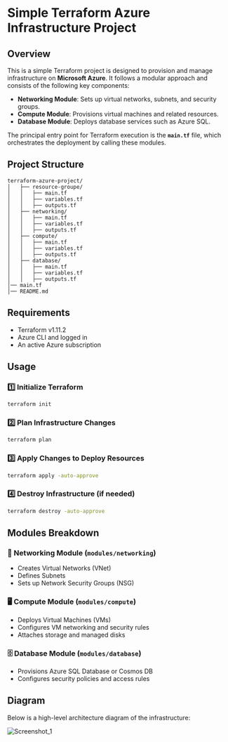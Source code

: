 # Simple Terraform Azure Infrastructure Project

## Overview
This is a simple Terraform project is designed to provision and manage infrastructure on **Microsoft Azure**. It follows a modular approach and consists of the following key components:

- **Networking Module**: Sets up virtual networks, subnets, and security groups.
- **Compute Module**: Provisions virtual machines and related resources.
- **Database Module**: Deploys database services such as Azure SQL.

The principal entry point for Terraform execution is the **`main.tf`** file, which orchestrates the deployment by calling these modules.

## Project Structure
```
terraform-azure-project/
│   ├── resource-groupe/
│   │   ├── main.tf
│   │   ├── variables.tf
│   │   ├── outputs.tf
│   ├── networking/
│   │   ├── main.tf
│   │   ├── variables.tf
│   │   ├── outputs.tf
│   ├── compute/
│   │   ├── main.tf
│   │   ├── variables.tf
│   │   ├── outputs.tf
│   ├── database/
│   │   ├── main.tf
│   │   ├── variables.tf
│   │   ├── outputs.tf
│── main.tf
│── README.md
```

## Requirements
- Terraform v1.11.2
- Azure CLI and logged in
- An active Azure subscription

## Usage
### 1️⃣ Initialize Terraform
```sh
terraform init
```
### 2️⃣ Plan Infrastructure Changes
```sh
terraform plan 
```
### 3️⃣ Apply Changes to Deploy Resources
```sh
terraform apply -auto-approve
```
### 4️⃣ Destroy Infrastructure (if needed)
```sh
terraform destroy -auto-approve
```

## Modules Breakdown
### 🏢 Networking Module (`modules/networking`)
- Creates Virtual Networks (VNet)
- Defines Subnets
- Sets up Network Security Groups (NSG)

### 🖥️ Compute Module (`modules/compute`)
- Deploys Virtual Machines (VMs)
- Configures VM networking and security rules
- Attaches storage and managed disks

### 🗄️ Database Module (`modules/database`)  

- Provisions Azure SQL Database or Cosmos DB
- Configures security policies and access rules

## Diagram
Below is a high-level architecture diagram of the infrastructure:

![Screenshot_1](https://github.com/user-attachments/assets/2f4c2478-0e92-440a-926f-82ad3f0d73f7)

